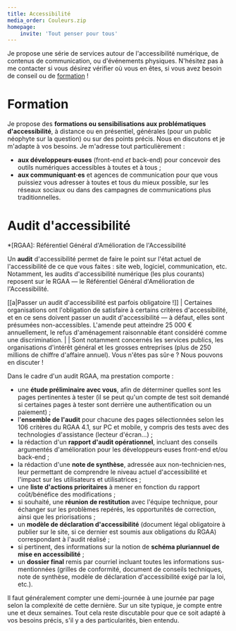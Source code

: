 ```yaml
---
title: Accessibilité
media_order: Couleurs.zip
homepage:
    invite: 'Tout penser pour tous'
---
```


Je propose une série de services autour de l'accessibilité numérique, de contenus de communication, ou d'événements physiques. N'hésitez pas à me contacter si vous désirez vérifier où vous en êtes, si vous avez besoin de conseil ou de [formation](#formation) !

# Formation

Je propose des **formations ou sensibilisations aux problématiques d'accessibilité**, à distance ou en présentiel, générales (pour un public néophyte sur la question) ou sur des points précis. Nous en discutons et je m'adapte à vos besoins. Je m'adresse tout particulièrement :

- **aux développeurs·euses** (front-end _et_ back-end) pour concevoir des outils numériques accessibles à toutes et à tous ;
- **aux communiquant·es** et agences de communication pour que vous puissiez vous adresser à toutes et tous du mieux possible, sur les réseaux sociaux ou dans des campagnes de communications plus traditionnelles.

# Audit d'accessibilité

*[RGAA]: Référentiel Général d'Amélioration de l'Accessibilité

Un **audit** d'accessibilité permet de faire le point sur l'état actuel de l'accessibilité de ce que vous faites : site web, logiciel, communication, etc. Notamment, les audits d'accessibilité numérique (les plus courants) reposent sur le RGAA — le Référentiel Général d'Amélioration de l'Accessibilité.

[[a|Passer un audit d'accessibilité est parfois obligatoire !]]
| Certaines organisations ont l'obligation de satisfaire à certains critères d'accessibilité, et en ce sens doivent passer un audit d'accessibilité — à défaut, elles sont présumées non-accessibles. L'amende peut atteindre 25 000 € annuellement, le refus d'aménagement raisonnable étant considéré comme une discrimination.
|
| Sont notamment concernés les services publics, les organisations d'intérêt général et les grosses entreprises (plus de 250 millions de chiffre d'affaire annuel). Vous n'êtes pas sûr·e ? Nous pouvons en discuter !


Dans le cadre d'un audit RGAA, ma prestation comporte :
- une **étude préliminaire avec vous**, afin de déterminer quelles sont les pages pertinentes à tester (il se peut qu'un compte de test soit demandé si certaines pages à tester sont derrière une authentification ou un paiement) ;
- l'**ensemble de l'audit** pour chacune des pages sélectionnées selon les 106 critères du RGAA 4.1, sur PC et mobile, y compris des tests avec des technologies d'assistance (lecteur d'écran…) ;
- la rédaction d'un **rapport d'audit opérationnel**, incluant des conseils argumentés d'amélioration pour les développeurs·euses front-end et/ou back-end ;
- la rédaction d'une **note de synthèse**, adressée aux non-technicien·nes, leur permettant de comprendre le niveau actuel d'accessibilité et l'impact sur les utilisateurs et utilisatrices ;
- une **liste d'actions prioritaires** à mener en fonction du rapport coût/bénéfice des modifications ;
- si souhaité, une **réunion de restitution** avec l'équipe technique, pour échanger sur les problèmes repérés, les opportunités de correction, ainsi que les priorisations ;
- un **modèle de déclaration d'accessibilité** (document légal obligatoire à publier sur le site, si ce dernier est soumis aux obligations du RGAA) correspondant à l'audit réalisé ;
- si pertinent, des informations sur la notion de **schéma pluriannuel de mise en accessibilité** ;
- un **dossier final** remis par courriel incluant toutes les informations sus-mentionnées (grilles de conformité, document de conseils techniques, note de synthèse, modèle de déclaration d'accessibilité exigé par la loi, etc.).

Il faut généralement compter une demi-journée à une journée par page selon la complexité de cette dernière. Sur un site typique, je compte entre une et deux semaines. Tout cela reste discutable pour que ce soit adapté à vos besoins précis, s'il y a des particularités, bien entendu.